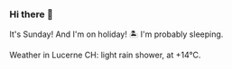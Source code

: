 ### Hi there :wave:

It's Sunday! And I'm on holiday! :desert_island: I'm probably sleeping.

Weather in Lucerne CH: light rain shower, at +14°C.
